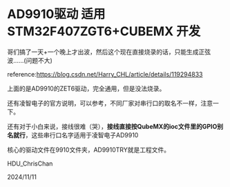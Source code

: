 # AD9910驱动 适用STM32F407ZGT6+CUBEMX 开发

哥们搞了一天+一个晚上才出波，然后这个现在直接烧录的话，只能生成正弦波......(问题不大)

reference:https://blog.csdn.net/Harry_CHL/article/details/119294833

上面的是AD9910的ZET6驱动，完全通用，但是没法烧录。

还有凌智电子的官方说明，可以参考，不同厂家对串行口的取名不一样，注意一下。

还有对于小白来说，接线很难（哭），**接线直接按QubeMX的ioc文件里的GPIO别名就行**，这些串行口名字适用于凌智电子AD9910

核心的驱动文件在9910文件夹，AD9910TRY就是工程文件。

HDU_ChrisChan

2024/11/11

